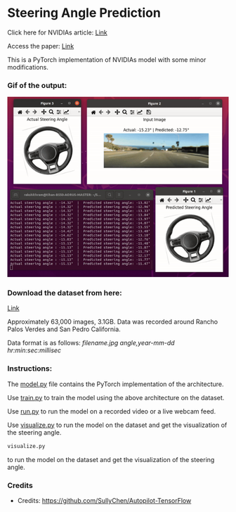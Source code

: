 # Steering Angle Prediction

Click here for NVIDIAs article: [Link](https://developer.nvidia.com/blog/deep-learning-self-driving-cars/)

Access the paper: [Link](https://arxiv.org/pdf/1604.07316v1)

This is a PyTorch implementation of NVIDIAs model with some minor modifications. 


### Gif of the output:
![](https://github.com/Rakshith-Ram/Steering_Angle_Prediction/blob/main/demo_on_dataset.gif)

### Download the dataset from here: 
[Link](https://drive.google.com/file/d/1PZWa6H0i1PCH9zuYcIh5Ouk_p-9Gh58B/view?pli=1)

Approximately 63,000 images, 3.1GB. Data was recorded around Rancho Palos Verdes and San Pedro California.

Data format is as follows: _filename.jpg angle,year-mm-dd hr:min:sec:millisec_

### Instructions:

The [model.py](https://github.com/Rakshith-Ram/Steering_Angle_Prediction/blob/main/model.py)  file contains the PyTorch implementation of the architecture.

Use [train.py](https://github.com/Rakshith-Ram/Steering_Angle_Prediction/blob/main/train.py)  to train the model using the above architecture on the dataset.

Use [run.py](https://github.com/Rakshith-Ram/Steering_Angle_Prediction/blob/main/run.py)  to run the model on a recorded video or a live webcam feed.

Use [visualize.py](https://github.com/Rakshith-Ram/Steering_Angle_Prediction/blob/main/visualize.py)  to run the model on the dataset and get the visualization of the steering angle.

```bash
visualize.py
```
to run the model on the dataset and get the visualization of the steering angle.

### Credits
- Credits: https://github.com/SullyChen/Autopilot-TensorFlow
